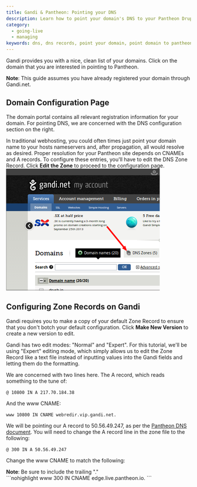 ```yaml
---
title: Gandi & Pantheon: Pointing your DNS
description: Learn how to point your domain's DNS to your Pantheon Drupal or WordPress site using Gandi.
category:
  - going-live
  - managing
keywords: dns, dns records, point your domain, point domain to pantheon, pointing your domain to your pantheon site, dns host, dns configuration, add domain to a site, gandi, point gandi domain to pantheon, redirect gandi domain to pantheon, gandi domain dns
---
```

Gandi provides you with a nice, clean list of your domains. Click on the domain that you are interested in pointing to Pantheon.

<div class="alert alert-info" role="alert">
<strong>Note</strong>: This guide assumes you have already registered your domain through Gandi.net.</div>

## Domain Configuration Page

The domain portal contains all relevant registration information for your domain. For pointing DNS, we are concerned with the DNS configuration section on the right.

In traditional webhosting, you could often times just point your domain name to your hosts nameservers and, after propagation, all would resolve as desired. Proper resolution for your Pantheon site depends on CNAMEs and A records. To configure these entries, you'll have to edit the DNS Zone Record. Click **Edit the Zone** to proceed to the configuration page.<br />
 ![Gandi DNS Zones](/source/docs/assets/images/desk_images/198816.png)​
## Configuring Zone Records on Gandi

Gandi requires you to make a copy of your default Zone Record to ensure that you don't botch your default configuration. Click **Make New Version** to create a new version to edit.

Gandi has two edit modes: "Normal" and "Expert". For this tutorial, we'll be using "Expert" editing mode, which simply allows us to edit the Zone Record like a text file instead of inputting values into the Gandi fields and letting them do the formatting.

We are concerned with two lines here. The A record, which reads something to the tune of:
```nohighlight
@ 10800 IN A 217.70.184.38
```

And the www CNAME:

```nohighlight
www 10800 IN CNAME webredir.vip.gandi.net.
```

We will be pointing our A record to 50.56.49.247, as per the [Pantheon DNS document](/docs/articles/going-live#get-dns-record-and-update-your-dns). You will need to change the A record line in the zone file to the following:
```nohighlight
@ 300 IN A 50.56.49.247
```

Change the www CNAME to match the following:

<div class="alert alert-warning" role="alert">
<strong>Note</strong>: Be sure to include the trailing "."</div>
```nohighlight
www 300 IN CNAME edge.live.pantheon.io.
```
